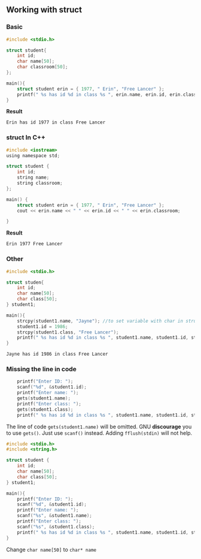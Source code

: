 ## Working with struct

### Basic

```c
#include <stdio.h>

struct student{
	int id;
	char name[50];
	char classroom[50];
};

main(){
	struct student erin = { 1977, " Erin", "Free Lancer" };
	printf(" %s has id %d in class %s ", erin.name, erin.id, erin.classroom);
}
```

**Result**

```
Erin has id 1977 in class Free Lancer 
```

### struct In C++

```c
#include <iostream>
using namespace std;

struct student {
	int id;
	string name;
	string classroom;
};

main() {
	struct student erin = { 1977, " Erin", "Free Lancer" };
	cout << erin.name << " " << erin.id << " " << erin.classroom;

}
```

**Result**
```
Erin 1977 Free Lancer
```

### Other

```c
#include <stdio.h>

struct studen{
	int id;
	char name[50];
	char class[50];
} student1;

main(){
	strcpy(student1.name, "Jayne"); //to set variable with char in struct
	student1.id = 1986;
	strcpy(student1.class, "Free Lancer");
	printf(" %s has id %d in class %s ", student1.name, student1.id, student1.class);
}
```

```
Jayne has id 1986 in class Free Lancer
```
### Missing the line in code

```c
	printf("Enter ID: ");
	scanf("%d", &student1.id);
	printf("Enter name: ");
	gets(student1.name);
	printf("Enter class: ");
	gets(student1.class);
	printf(" %s has id %d in class %s ", student1.name, student1.id, student1.class);
```

The line of code ``gets(student1.name)`` will be omitted. GNU **discourage** you to use ``gets()``. Just use ``scanf()`` instead. Adding ``fflush(stdin)`` will not help.

```c
#include <stdio.h>
#include <string.h>

struct student {
	int id;
	char name[50];
	char class[50];
} student1;

main(){
	printf("Enter ID: ");
	scanf("%d", &student1.id);
	printf("Enter name: ");
	scanf("%s", &student1.name);
	printf("Enter class: ");
	scanf("%s", &student1.class);
	printf(" %s has id %d in class %s ", student1.name, student1.id, student1.class);
}
```

Change ``char name[50]`` to ``char* name``